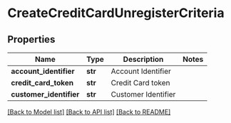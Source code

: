# CreateCreditCardUnregisterCriteria

## Properties
Name | Type | Description | Notes
------------ | ------------- | ------------- | -------------
**account_identifier** | **str** | Account Identifier | 
**credit_card_token** | **str** | Credit Card token | 
**customer_identifier** | **str** | Customer Identifier | 

[[Back to Model list]](../README.md#documentation-for-models) [[Back to API list]](../README.md#documentation-for-api-endpoints) [[Back to README]](../README.md)


